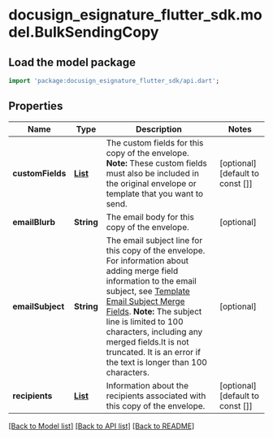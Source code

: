 # docusign_esignature_flutter_sdk.model.BulkSendingCopy

## Load the model package
```dart
import 'package:docusign_esignature_flutter_sdk/api.dart';
```

## Properties
Name | Type | Description | Notes
------------ | ------------- | ------------- | -------------
**customFields** | [**List<BulkSendingCopyCustomField>**](BulkSendingCopyCustomField.md) | The custom fields for this copy of the envelope.  **Note:** These custom fields must also be included in the original envelope or template that you want to send. | [optional] [default to const []]
**emailBlurb** | **String** | The email body for this copy of the envelope. | [optional] 
**emailSubject** | **String** | The email subject line for this copy of the envelope.  For information about adding merge field information to the email subject, see [Template Email Subject Merge Fields](/docs/esign-rest-api/reference/templates/templates/create/).  **Note:** The subject line is limited to 100 characters, including any merged fields.It is not truncated. It is an error if the text is longer than 100 characters. | [optional] 
**recipients** | [**List<BulkSendingCopyRecipient>**](BulkSendingCopyRecipient.md) | Information about the recipients associated with this copy of the envelope. | [optional] [default to const []]

[[Back to Model list]](../README.md#documentation-for-models) [[Back to API list]](../README.md#documentation-for-api-endpoints) [[Back to README]](../README.md)


